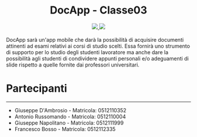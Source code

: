 <div align="center">

# DocApp  - Classe03



<a href="https://github.com/PeppeVII/DocApp_Classe03/commits/main">
  <img src="https://img.shields.io/github/contributors/PeppeVII/DocApp_Classe03?color=teal&style=for-the-badge">
</a>
<a href="https://github.com/PeppeVII/DocApp_Classe03/graphs/contributors">
  <img src="https://img.shields.io/github/last-commit/PeppeVII/DocApp_Classe03/main?color=teal&style=for-the-badge">
</a>
</div>
<br>
DocApp sarà un'app mobile che darà la possibilità di acquisire documenti attinenti ad esami relativi ai corsi di studio scelti.
Essa fornirà uno strumento di supporto per lo studio degli studenti lavoratore ma anche dare la possibilità agli studenti di condividere appunti personali e/o
adeguamenti di slide rispetto a quelle fornite dai professori universitari.




# Partecipanti
-------------
-   Giuseppe D'Ambrosio   - Matricola:  0512110352
-   Antonio Russomando    - Matricola:  0512110004
-   Giuseppe Napolitano   - Matricola:  0512111999
-   Francesco Bosso       - Matricola:  0512112335 

